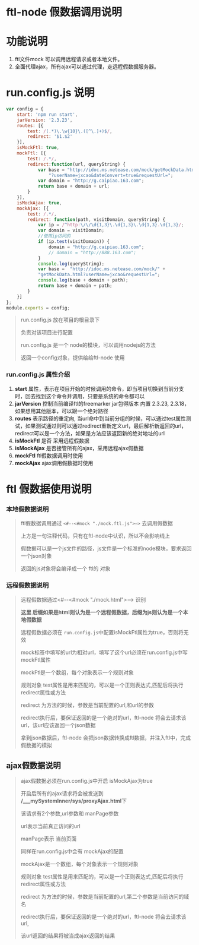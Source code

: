 # ftl-node 假数据调用说明

# 功能说明

1. ftl文件mock 可以调用远程请求或者本地文件。
2. 全面代理ajax，所有ajax可以通过代理，走远程假数据服务器。

# run.config.js 说明

```javascript
var config = {
	start: 'npm run start',
	jarVersion: '2.3.23',
	routes: [{
		test: /(.*)\.\w{10}\.([^\.]+)$/,
		redirect: '$1.$2'
	}],
	isMockFtl: true,
	mockFtl: [{
		test: /.*/,
		redirect:function(url, queryString) {
			var base = "http://idoc.ms.netease.com/mock/getMockData.html" +
                "?userName=jxcao&dateConvert=true&requestUrl=";
			var domain = "http://g.caipiao.163.com";
			return base + domain + url;
		}
	}],
	isMockAjax: true,
	mockAjax: [{
		test: /.*/,
		redirect: function(path, visitDomain, queryString) {
			var ip = /^http:\/\/\d{1,3}\.\d{1,3}\.\d{1,3}.\d{1,3}/;
			var domain = visitDomain;
			//使用ip访问的
			if (ip.test(visitDomain)) {
				domain = "http://g.caipiao.163.com";
				// domain = "http://888.163.com";
			}
			console.log(queryString);
			var base =  "http://idoc.ms.netease.com/mock/" +
            "getMockData.html?userName=jxcao&requestUrl=";
			console.log(base + domain + path);
			return base + domain + path;
		}
	}]
};
module.exports = config;
```



> run.config.js 放在项目的根目录下
>
> 负责对该项目进行配置
>
> run.config.js 是一个 node的模块，可以调用nodejs的方法
>
> 返回一个config对象，提供给给ftl-node 使用

### run.config.js 属性介绍

1. **start** 属性，表示在项目开始的时候调用的命令，即当项目切换到当前分支时，回去找到这个命令并调用，只要是系统的命令都可以
2. **jarVersion** 控制当前编译ftl的freemarker jar包得版本 内置 2.3.23, 2.3.18，如果想用其他版本，可以跟一个绝对路径 
3.  **routes** 表示路径的重定向, 当url命中到当前分组的时候，可以通过test属性测试，如果测试通过则可以通过redirect重新定义url，最后解析新返回的url， redirect可以是一个方法，如果是方法应该返回新的绝对地址的url
4. **isMockFtl** 是否 采用远程假数据
5. **isMockAjax** 是否接管所有的ajax，采用远程ajax假数据
6. **mockFtl** ftl假数据调用时使用
7. **mockAjax** ajax调用假数据时使用

# ftl 假数据使用说明

### 本地假数据说明

> ftl假数据调用通过  ```<#--<#mock "./mock.ftl.js">—>``` 去调用假数据
>
> 上方是一句注释代码，只有在ftl-node中认识，所以不会影响线上
>
> 假数据可以是一个js文件的路径，js文件是一个标准的node模块，要求返回一个json对象 
>
> 返回的js对象将会编译成一个 ftl的 对象

### 远程假数据说明

> 远程假数据通过<#--<#mock "./mock.html">—> 识别
>
> **这里 后缀如果是html则认为是一个远程假数据，后缀为js则认为是一个本地假数据**
>
> 远程假数据必须在 ```run.config.js```中配置isMockFtl属性为true，否则将无效
>
> mock标签中填写的url为相对url，填写了这个url必须在run.config.js中写mockFtl属性
>
> mockFtl是一个数组，每个对象表示一个规则对象
>
> 规则对象  test属性是用来匹配的，可以是一个正则表达式,匹配后将执行redirect属性或方法
>
> redirect 为方法的时候，参数是当前配置的url,和url的参数
>
> redirect执行后，要保证返回的是一个绝对的url，ftl-node 将会去请求该url，该url应该返回一个json数据
>
> 拿到json数据后，ftl-node 会把json数据转换成ftl数据，并注入ftl中，完成假数据的模拟

## ajax假数据说明

> ajax假数据必须在run.config.js中开启 isMockAjax为true
>
> 开启后所有的ajax请求将会被发送到 **/___mySystemInner/sys/proxyAjax.html**下
>
> 该请求有2个参数,url参数和 manPage参数
>
> url表示当前真正访问的url
>
> manPage表示 当前页面
>
> 同样在run.config.js中会有 mockAjax的配置
>
> mockAjax是一个数组，每个对象表示一个规则对象
>
> 规则对象  test属性是用来匹配的，可以是一个正则表达式,匹配后将执行redirect属性或方法
>
> redirect 为方法的时候，参数是当前配置的url,第二个参数是当前访问的域名
>
> redirect执行后，要保证返回的是一个绝对的url，ftl-node 将会去请求该url,
>
> 该url返回的结果将被当成ajax返回的结果
